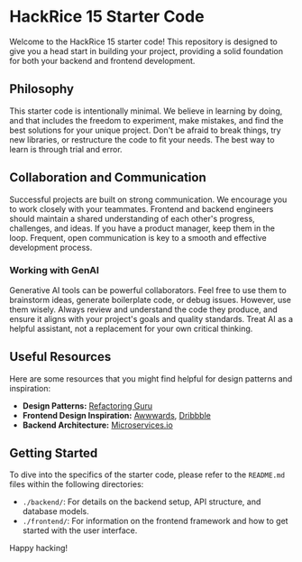 # HackRice 15 Starter Code

Welcome to the HackRice 15 starter code! This repository is designed to give you a head start in building your project, providing a solid foundation for both your backend and frontend development.

## Philosophy

This starter code is intentionally minimal. We believe in learning by doing, and that includes the freedom to experiment, make mistakes, and find the best solutions for your unique project. Don't be afraid to break things, try new libraries, or restructure the code to fit your needs. The best way to learn is through trial and error.

## Collaboration and Communication

Successful projects are built on strong communication. We encourage you to work closely with your teammates. Frontend and backend engineers should maintain a shared understanding of each other's progress, challenges, and ideas. If you have a product manager, keep them in the loop. Frequent, open communication is key to a smooth and effective development process.

### Working with GenAI

Generative AI tools can be powerful collaborators. Feel free to use them to brainstorm ideas, generate boilerplate code, or debug issues. However, use them wisely. Always review and understand the code they produce, and ensure it aligns with your project's goals and quality standards. Treat AI as a helpful assistant, not a replacement for your own critical thinking.

## Useful Resources

Here are some resources that you might find helpful for design patterns and inspiration:

- **Design Patterns:** [Refactoring Guru](https://refactoring.guru/design-patterns)
- **Frontend Design Inspiration:** [Awwwards](https://www.awwwards.com/), [Dribbble](https://dribbble.com/)
- **Backend Architecture:** [Microservices.io](https://microservices.io/)

## Getting Started

To dive into the specifics of the starter code, please refer to the `README.md` files within the following directories:

- `./backend/`: For details on the backend setup, API structure, and database models.
- `./frontend/`: For information on the frontend framework and how to get started with the user interface.

Happy hacking!
